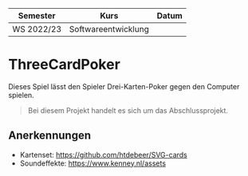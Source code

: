 **Semester**|**Kurs**|**Datum**
-----|-----|-----
WS 2022/23|Softwareentwicklung|

# ThreeCardPoker
Dieses Spiel lässt den Spieler Drei-Karten-Poker gegen den Computer spielen.

> Bei diesem Projekt handelt es sich um das Abschlussprojekt.

## Anerkennungen
- Kartenset: https://github.com/htdebeer/SVG-cards
- Soundeffekte: https://www.kenney.nl/assets